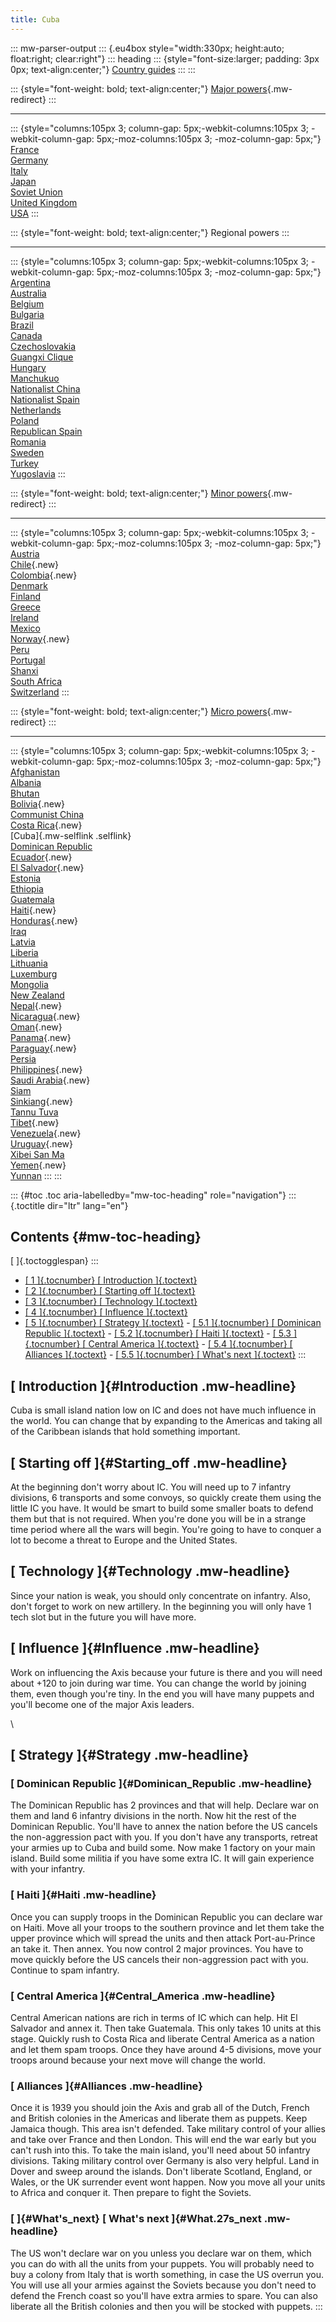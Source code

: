 ```yaml
---
title: Cuba
---
```


::: mw-parser-output
::: {.eu4box style="width:330px; height:auto; float:right; clear:right"}
::: heading
::: {style="font-size:larger; padding: 3px 0px; text-align:center;"}
[Country guides](/wiki/Country_guides "Country guides")
:::
:::

::: {style="font-weight: bold; text-align:center;"}
[Major powers](/wiki/Major_power "Major power"){.mw-redirect}
:::

---

::: {style="columns:105px 3; column-gap: 5px;-webkit-columns:105px 3; -webkit-column-gap: 5px;-moz-columns:105px 3; -moz-column-gap: 5px;"}
[France](/wiki/France "France")\
[Germany](/wiki/Germany "Germany")\
[Italy](/wiki/Italy "Italy")\
[Japan](/wiki/Japan "Japan")\
[Soviet Union](/wiki/Soviet_Union "Soviet Union")\
[United Kingdom](/wiki/United_Kingdom "United Kingdom")\
[USA](/wiki/USA "USA")
:::

::: {style="font-weight: bold; text-align:center;"}
Regional powers
:::

---

::: {style="columns:105px 3; column-gap: 5px;-webkit-columns:105px 3; -webkit-column-gap: 5px;-moz-columns:105px 3; -moz-column-gap: 5px;"}
[Argentina](/wiki/Argentina "Argentina")\
[Australia](/wiki/Australia "Australia")\
[Belgium](/wiki/Belgium "Belgium")\
[Bulgaria](/wiki/Bulgaria "Bulgaria")\
[Brazil](/wiki/Brazil "Brazil")\
[Canada](/wiki/Canada "Canada")\
[Czechoslovakia](/wiki/Czechoslovakia "Czechoslovakia")\
[Guangxi Clique](/wiki/Guangxi_Clique "Guangxi Clique")\
[Hungary](/wiki/Hungary "Hungary")\
[Manchukuo](/wiki/Manchukuo "Manchukuo")\
[Nationalist China](/wiki/Nationalist_China "Nationalist China")\
[Nationalist Spain](/wiki/Nationalist_Spain "Nationalist Spain")\
[Netherlands](/wiki/Netherlands "Netherlands")\
[Poland](/wiki/Poland "Poland")\
[Republican Spain](/wiki/Republican_Spain "Republican Spain")\
[Romania](/wiki/Romania "Romania")\
[Sweden](/wiki/Sweden "Sweden")\
[Turkey](/wiki/Turkey "Turkey")\
[Yugoslavia](/wiki/Yugoslavia "Yugoslavia")
:::

::: {style="font-weight: bold; text-align:center;"}
[Minor powers](/wiki/Minor_power "Minor power"){.mw-redirect}
:::

---

::: {style="columns:105px 3; column-gap: 5px;-webkit-columns:105px 3; -webkit-column-gap: 5px;-moz-columns:105px 3; -moz-column-gap: 5px;"}
[Austria](/wiki/Austria "Austria")\
[Chile](/wiki/index.php?title=Chile&action=edit&redlink=1 "Chile (page does not exist)"){.new}\
[Colombia](/wiki/index.php?title=Colombia&action=edit&redlink=1 "Colombia (page does not exist)"){.new}\
[Denmark](/wiki/Denmark "Denmark")\
[Finland](/wiki/Finland "Finland")\
[Greece](/wiki/Greece "Greece")\
[Ireland](/wiki/Ireland "Ireland")\
[Mexico](/wiki/Mexico "Mexico")\
[Norway](/wiki/index.php?title=Norway&action=edit&redlink=1 "Norway (page does not exist)"){.new}\
[Peru](/wiki/Peru "Peru")\
[Portugal](/wiki/Portugal "Portugal")\
[Shanxi](/wiki/Shanxi "Shanxi")\
[South Africa](/wiki/South_Africa "South Africa")\
[Switzerland](/wiki/Switzerland "Switzerland")
:::

::: {style="font-weight: bold; text-align:center;"}
[Micro powers](/wiki/Micro_power "Micro power"){.mw-redirect}
:::

---

::: {style="columns:105px 3; column-gap: 5px;-webkit-columns:105px 3; -webkit-column-gap: 5px;-moz-columns:105px 3; -moz-column-gap: 5px;"}
[Afghanistan](/wiki/Afghanistan "Afghanistan")\
[Albania](/wiki/Albania "Albania")\
[Bhutan](/wiki/Bhutan "Bhutan")\
[Bolivia](/wiki/index.php?title=Bolivia&action=edit&redlink=1 "Bolivia (page does not exist)"){.new}\
[Communist China](/wiki/Communist_China "Communist China")\
[Costa
Rica](/wiki/index.php?title=Costa_Rica&action=edit&redlink=1 "Costa Rica (page does not exist)"){.new}\
[Cuba]{.mw-selflink .selflink}\
[Dominican Republic](/wiki/Dominican_Republic "Dominican Republic")\
[Ecuador](/wiki/index.php?title=Ecuador&action=edit&redlink=1 "Ecuador (page does not exist)"){.new}\
[El
Salvador](/wiki/index.php?title=El_Salvador&action=edit&redlink=1 "El Salvador (page does not exist)"){.new}\
[Estonia](/wiki/Estonia "Estonia")\
[Ethiopia](/wiki/Ethiopia "Ethiopia")\
[Guatemala](/wiki/Guatemala "Guatemala")\
[Haiti](/wiki/index.php?title=Haiti&action=edit&redlink=1 "Haiti (page does not exist)"){.new}\
[Honduras](/wiki/index.php?title=Honduras&action=edit&redlink=1 "Honduras (page does not exist)"){.new}\
[Iraq](/wiki/Iraq "Iraq")\
[Latvia](/wiki/Latvia "Latvia")\
[Liberia](/wiki/Liberia "Liberia")\
[Lithuania](/wiki/Lithuania "Lithuania")\
[Luxemburg](/wiki/Luxemburg "Luxemburg")\
[Mongolia](/wiki/Mongolia "Mongolia")\
[New Zealand](/wiki/New_Zealand "New Zealand")\
[Nepal](/wiki/index.php?title=Nepal&action=edit&redlink=1 "Nepal (page does not exist)"){.new}\
[Nicaragua](/wiki/index.php?title=Nicaragua&action=edit&redlink=1 "Nicaragua (page does not exist)"){.new}\
[Oman](/wiki/index.php?title=Oman&action=edit&redlink=1 "Oman (page does not exist)"){.new}\
[Panama](/wiki/index.php?title=Panama&action=edit&redlink=1 "Panama (page does not exist)"){.new}\
[Paraguay](/wiki/index.php?title=Paraguay&action=edit&redlink=1 "Paraguay (page does not exist)"){.new}\
[Persia](/wiki/Persia "Persia")\
[Philippines](/wiki/index.php?title=Philippines&action=edit&redlink=1 "Philippines (page does not exist)"){.new}\
[Saudi
Arabia](/wiki/index.php?title=Saudi_Arabia&action=edit&redlink=1 "Saudi Arabia (page does not exist)"){.new}\
[Siam](/wiki/Siam "Siam")\
[Sinkiang](/wiki/index.php?title=Sinkiang&action=edit&redlink=1 "Sinkiang (page does not exist)"){.new}\
[Tannu Tuva](/wiki/Tannu_Tuva "Tannu Tuva")\
[Tibet](/wiki/index.php?title=Tibet&action=edit&redlink=1 "Tibet (page does not exist)"){.new}\
[Venezuela](/wiki/index.php?title=Venezuela&action=edit&redlink=1 "Venezuela (page does not exist)"){.new}\
[Uruguay](/wiki/index.php?title=Uruguay&action=edit&redlink=1 "Uruguay (page does not exist)"){.new}\
[Xibei San Ma](/wiki/Xibei_San_Ma "Xibei San Ma")\
[Yemen](/wiki/index.php?title=Yemen&action=edit&redlink=1 "Yemen (page does not exist)"){.new}\
[Yunnan](/wiki/Yunnan "Yunnan")
:::
:::

::: {#toc .toc aria-labelledby="mw-toc-heading" role="navigation"}
::: {.toctitle dir="ltr" lang="en"}

## Contents {#mw-toc-heading}

[ ]{.toctogglespan}
:::

- [[ 1 ]{.tocnumber} [ Introduction ]{.toctext}](#Introduction)
- [[ 2 ]{.tocnumber} [ Starting off ]{.toctext}](#Starting_off)
- [[ 3 ]{.tocnumber} [ Technology ]{.toctext}](#Technology)
- [[ 4 ]{.tocnumber} [ Influence ]{.toctext}](#Influence)
- [[ 5 ]{.tocnumber} [ Strategy ]{.toctext}](#Strategy) - [[ 5.1 ]{.tocnumber} [ Dominican Republic
  ]{.toctext}](#Dominican_Republic) - [[ 5.2 ]{.tocnumber} [ Haiti ]{.toctext}](#Haiti) - [[ 5.3 ]{.tocnumber} [ Central America
  ]{.toctext}](#Central_America) - [[ 5.4 ]{.tocnumber} [ Alliances ]{.toctext}](#Alliances) - [[ 5.5 ]{.tocnumber} [ What\'s next ]{.toctext}](#What.27s_next)
  :::

## [ Introduction ]{#Introduction .mw-headline}

Cuba is small island nation low on IC and does not have much influence
in the world. You can change that by expanding to the Americas and
taking all of the Caribbean islands that hold something important.

## [ Starting off ]{#Starting_off .mw-headline}

At the beginning don\'t worry about IC. You will need up to 7 infantry
divisions, 6 transports and some convoys, so quickly create them using
the little IC you have. It would be smart to build some smaller boats to
defend them but that is not required. When you\'re done you will be in a
strange time period where all the wars will begin. You\'re going to have
to conquer a lot to become a threat to Europe and the United States.

## [ Technology ]{#Technology .mw-headline}

Since your nation is weak, you should only concentrate on infantry.
Also, don\'t forget to work on new artillery. In the beginning you will
only have 1 tech slot but in the future you will have more.

## [ Influence ]{#Influence .mw-headline}

Work on influencing the Axis because your future is there and you will
need about +120 to join during war time. You can change the world by
joining them, even though you\'re tiny. In the end you will have many
puppets and you\'ll become one of the major Axis leaders.

\

## [ Strategy ]{#Strategy .mw-headline}

### [ Dominican Republic ]{#Dominican_Republic .mw-headline}

The Dominican Republic has 2 provinces and that will help. Declare war
on them and land 6 infantry divisions in the north. Now hit the rest of
the Dominican Republic. You\'ll have to annex the nation before the US
cancels the non-aggression pact with you. If you don\'t have any
transports, retreat your armies up to Cuba and build some. Now make 1
factory on your main island. Build some militia if you have some extra
IC. It will gain experience with your infantry.

### [ Haiti ]{#Haiti .mw-headline}

Once you can supply troops in the Dominican Republic you can declare war
on Haiti. Move all your troops to the southern province and let them
take the upper province which will spread the units and then attack
Port-au-Prince an take it. Then annex. You now control 2 major
provinces. You have to move quickly before the US cancels their
non-aggression pact with you. Continue to spam infantry.

### [ Central America ]{#Central_America .mw-headline}

Central American nations are rich in terms of IC which can help. Hit El
Salvador and annex it. Then take Guatemala. This only takes 10 units at
this stage. Quickly rush to Costa Rica and liberate Central America as a
nation and let them spam troops. Once they have around 4-5 divisions,
move your troops around because your next move will change the world.

### [ Alliances ]{#Alliances .mw-headline}

Once it is 1939 you should join the Axis and grab all of the Dutch,
French and British colonies in the Americas and liberate them as
puppets. Keep Jamaica though. This area isn\'t defended. Take military
control of your allies and take over France and then London. This will
end the war early but you can\'t rush into this. To take the main
island, you\'ll need about 50 infantry divisions. Taking military
control over Germany is also very helpful. Land in Dover and sweep
around the islands. Don\'t liberate Scotland, England, or Wales, or the
UK surrender event wont happen. Now you move all your units to Africa
and conquer it. Then prepare to fight the Soviets.

### [ ]{#What's_next} [ What\'s next ]{#What.27s_next .mw-headline}

The US won\'t declare war on you unless you declare war on them, which
you can do with all the units from your puppets. You will probably need
to buy a colony from Italy that is worth something, in case the US
overrun you. You will use all your armies against the Soviets because
you don\'t need to defend the French coast so you\'ll have extra armies
to spare. You can also liberate all the British colonies and then you
will be stocked with puppets.
:::
